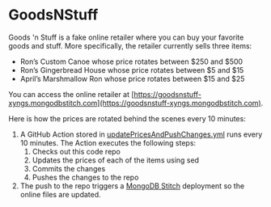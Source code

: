 # GoodsNStuff

Goods 'n Stuff is a fake online retailer where you can buy your favorite goods and stuff.  More specifically, 
the retailer currently sells three items:
* Ron’s Custom Canoe whose price rotates between $250 and $500
* Ron’s Gingerbread House whose price rotates between $5 and $15
* April’s Marshmallow Ron whose price rotates between $15 and $25

You can access the online retailer at [https://goodsnstuff-xyngs.mongodbstitch.com](https://goodsnstuff-xyngs.mongodbstitch.com).

Here is how the prices are rotated behind the scenes every 10 minutes:
1. A GitHub Action stored in [updatePricesAndPushChanges.yml](/.github/workflows/updatePricesAndPushChanges.yml) runs every 10 minutes. 
The Action executes the following steps:
    1. Checks out this code repo
    1. Updates the prices of each of the items using sed
    1. Commits the changes
    1. Pushes the changes to the repo
1. The push to the repo triggers a [MongoDB Stitch](http://bit.ly/Stitch_Lauren) 
deployment so the online files are updated.

